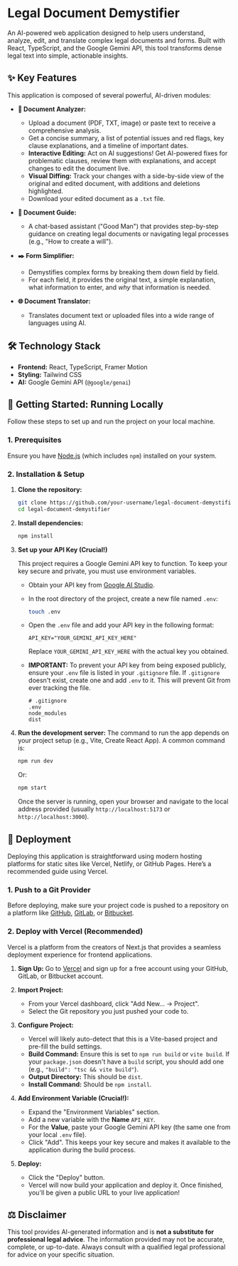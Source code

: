 # Legal Document Demystifier

An AI-powered web application designed to help users understand, analyze, edit, and translate complex legal documents and forms. Built with React, TypeScript, and the Google Gemini API, this tool transforms dense legal text into simple, actionable insights.

## ✨ Key Features

This application is composed of several powerful, AI-driven modules:

*   **📄 Document Analyzer:**
    *   Upload a document (PDF, TXT, image) or paste text to receive a comprehensive analysis.
    *   Get a concise summary, a list of potential issues and red flags, key clause explanations, and a timeline of important dates.
    *   **Interactive Editing:** Act on AI suggestions! Get AI-powered fixes for problematic clauses, review them with explanations, and accept changes to edit the document live.
    *   **Visual Diffing:** Track your changes with a side-by-side view of the original and edited document, with additions and deletions highlighted.
    *   Download your edited document as a `.txt` file.

*   **🤖 Document Guide:**
    *   A chat-based assistant ("Good Man") that provides step-by-step guidance on creating legal documents or navigating legal processes (e.g., "How to create a will").

*   **✒️ Form Simplifier:**
    *   Demystifies complex forms by breaking them down field by field.
    *   For each field, it provides the original text, a simple explanation, what information to enter, and *why* that information is needed.

*   **🌐 Document Translator:**
    *   Translates document text or uploaded files into a wide range of languages using AI.

## 🛠️ Technology Stack

*   **Frontend:** React, TypeScript, Framer Motion
*   **Styling:** Tailwind CSS
*   **AI:** Google Gemini API (`@google/genai`)

## 🚀 Getting Started: Running Locally

Follow these steps to set up and run the project on your local machine.

### 1. Prerequisites

Ensure you have [Node.js](https://nodejs.org/) (which includes `npm`) installed on your system.

### 2. Installation & Setup

1.  **Clone the repository:**
    ```bash
    git clone https://github.com/your-username/legal-document-demystifier.git
    cd legal-document-demystifier
    ```

2.  **Install dependencies:**
    ```bash
    npm install
    ```

3.  **Set up your API Key (Crucial!)**

    This project requires a Google Gemini API key to function. To keep your key secure and private, you must use environment variables.

    *   Obtain your API key from [Google AI Studio](https://aistudio.google.com/app/apikey).
    *   In the root directory of the project, create a new file named `.env`:
        ```bash
        touch .env
        ```
    *   Open the `.env` file and add your API key in the following format:
        ```
        API_KEY="YOUR_GEMINI_API_KEY_HERE"
        ```
        Replace `YOUR_GEMINI_API_KEY_HERE` with the actual key you obtained.

    *   **IMPORTANT:** To prevent your API key from being exposed publicly, ensure your `.env` file is listed in your `.gitignore` file. If `.gitignore` doesn't exist, create one and add `.env` to it. This will prevent Git from ever tracking the file.
        ```
        # .gitignore
        .env
        node_modules
        dist
        ```

4.  **Run the development server:**
    The command to run the app depends on your project setup (e.g., Vite, Create React App). A common command is:
    ```bash
    npm run dev
    ```
    Or:
    ```bash
    npm start
    ```
    Once the server is running, open your browser and navigate to the local address provided (usually `http://localhost:5173` or `http://localhost:3000`).

## 🚀 Deployment

Deploying this application is straightforward using modern hosting platforms for static sites like Vercel, Netlify, or GitHub Pages. Here’s a recommended guide using Vercel.

### 1. Push to a Git Provider

Before deploying, make sure your project code is pushed to a repository on a platform like [GitHub](https://github.com/), [GitLab](https://gitlab.com/), or [Bitbucket](https://bitbucket.org/).

### 2. Deploy with Vercel (Recommended)

Vercel is a platform from the creators of Next.js that provides a seamless deployment experience for frontend applications.

1.  **Sign Up:** Go to [Vercel](https://vercel.com/) and sign up for a free account using your GitHub, GitLab, or Bitbucket account.

2.  **Import Project:**
    *   From your Vercel dashboard, click "Add New... -> Project".
    *   Select the Git repository you just pushed your code to.

3.  **Configure Project:**
    *   Vercel will likely auto-detect that this is a Vite-based project and pre-fill the build settings.
    *   **Build Command:** Ensure this is set to `npm run build` or `vite build`. If your `package.json` doesn't have a `build` script, you should add one (e.g., `"build": "tsc && vite build"`).
    *   **Output Directory:** This should be `dist`.
    *   **Install Command:** Should be `npm install`.

4.  **Add Environment Variable (Crucial!):**
    *   Expand the "Environment Variables" section.
    *   Add a new variable with the **Name** `API_KEY`.
    *   For the **Value**, paste your Google Gemini API key (the same one from your local `.env` file).
    *   Click "Add". This keeps your key secure and makes it available to the application during the build process.

5.  **Deploy:**
    *   Click the "Deploy" button.
    *   Vercel will now build your application and deploy it. Once finished, you'll be given a public URL to your live application!

## ⚖️ Disclaimer

This tool provides AI-generated information and is **not a substitute for professional legal advice**. The information provided may not be accurate, complete, or up-to-date. Always consult with a qualified legal professional for advice on your specific situation.
